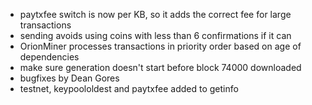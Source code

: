 * paytxfee switch is now per KB, so it adds the correct fee for large transactions
* sending avoids using coins with less than 6 confirmations if it can
* OrionMiner processes transactions in priority order based on age of dependencies
* make sure generation doesn't start before block 74000 downloaded
* bugfixes by Dean Gores
* testnet, keypoololdest and paytxfee added to getinfo

